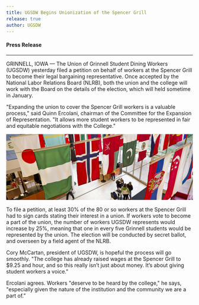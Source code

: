 ```yaml
---
title: UGSDW Begins Unionization of the Spencer Grill
release: true
author: UGSDW
---
```


#### Press Release

---

GRINNELL, IOWA — The Union of Grinnell Student Dining Workers (UGSDW) yesterday
filed a petition on behalf of workers at the Spencer Grill to become their
legal bargaining representative.  Once accepted by the National Labor Relations
Board (NLRB), both the union and the college will work with the Board on the
details of the election, which will held sometime in January.

"Expanding the union to cover the Spencer Grill workers is a valuable process,"
said Quinn Ercolani, chairman of the Committee for the Expansion of
Representation.  "It allows more student workers to be represented in fair and
equitable negotiations with the College."

![Spencer Grill](/assets/news/sg_flags.jpg)

To file a petition, at least 30% of the 80 or so workers at the Spencer Grill
had to sign cards stating their interest in a union.  If workers vote to become
a part of the union, the number of workers UGSDW represents would increase by
25%, meaning that one in every five Grinnell students would be represented by
the union.  The election will be conducted by secret ballot, and overseen by a
field agent of the NLRB.

Cory McCartan, president of UGSDW, is hopeful the process will go smoothly.
"The college has already raised wages at the Spencer Grill to $9.25 and hour,
and so this really isn’t just about money.  It’s about giving student workers a
voice."

Ercolani agrees. Workers "deserve to be heard by the college," he says,
"especially given the nature of the institution and the community we are a part
of."

